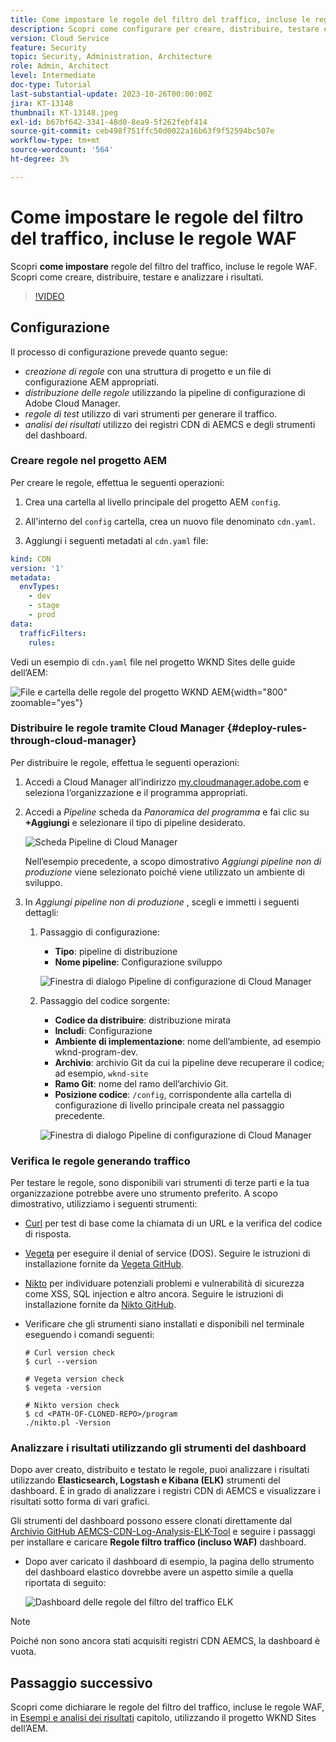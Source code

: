 ```yaml
---
title: Come impostare le regole del filtro del traffico, incluse le regole WAF
description: Scopri come configurare per creare, distribuire, testare e analizzare i risultati delle regole del filtro del traffico, incluse le regole WAF.
version: Cloud Service
feature: Security
topic: Security, Administration, Architecture
role: Admin, Architect
level: Intermediate
doc-type: Tutorial
last-substantial-update: 2023-10-26T00:00:00Z
jira: KT-13148
thumbnail: KT-13148.jpeg
exl-id: b67bf642-3341-48d0-8ea9-5f262febf414
source-git-commit: ceb498f751ffc50d0022a16b63f9f52594bc507e
workflow-type: tm+mt
source-wordcount: '564'
ht-degree: 3%

---
```


# Come impostare le regole del filtro del traffico, incluse le regole WAF

Scopri **come impostare** regole del filtro del traffico, incluse le regole WAF. Scopri come creare, distribuire, testare e analizzare i risultati.

>[!VIDEO](https://video.tv.adobe.com/v/3425407?quality=12&learn=on)

## Configurazione

Il processo di configurazione prevede quanto segue:

- _creazione di regole_ con una struttura di progetto e un file di configurazione AEM appropriati.
- _distribuzione delle regole_ utilizzando la pipeline di configurazione di Adobe Cloud Manager.
- _regole di test_ utilizzo di vari strumenti per generare il traffico.
- _analisi dei risultati_ utilizzo dei registri CDN di AEMCS e degli strumenti del dashboard.

### Creare regole nel progetto AEM

Per creare le regole, effettua le seguenti operazioni:

1. Crea una cartella al livello principale del progetto AEM `config`.

1. All&#39;interno del `config` cartella, crea un nuovo file denominato `cdn.yaml`.

1. Aggiungi i seguenti metadati al `cdn.yaml` file:

```yaml
kind: CDN
version: '1'
metadata:
  envTypes:
    - dev
    - stage
    - prod
data:
  trafficFilters:
    rules:
```

Vedi un esempio di `cdn.yaml` file nel progetto WKND Sites delle guide dell’AEM:

![File e cartella delle regole del progetto WKND AEM](./assets/wknd-rules-file-and-folder.png){width="800" zoomable="yes"}

### Distribuire le regole tramite Cloud Manager {#deploy-rules-through-cloud-manager}

Per distribuire le regole, effettua le seguenti operazioni:

1. Accedi a Cloud Manager all’indirizzo [my.cloudmanager.adobe.com](https://my.cloudmanager.adobe.com/) e seleziona l’organizzazione e il programma appropriati.

1. Accedi a _Pipeline_ scheda da _Panoramica del programma_ e fai clic su **+Aggiungi** e selezionare il tipo di pipeline desiderato.

   ![Scheda Pipeline di Cloud Manager](./assets/cloud-manager-pipelines-card.png)

   Nell’esempio precedente, a scopo dimostrativo _Aggiungi pipeline non di produzione_ viene selezionato poiché viene utilizzato un ambiente di sviluppo.

1. In _Aggiungi pipeline non di produzione_ , scegli e immetti i seguenti dettagli:

   1. Passaggio di configurazione:

      - **Tipo**: pipeline di distribuzione
      - **Nome pipeline**: Configurazione sviluppo

      ![Finestra di dialogo Pipeline di configurazione di Cloud Manager](./assets/cloud-manager-config-pipeline-step1-dialog.png)

   2. Passaggio del codice sorgente:

      - **Codice da distribuire**: distribuzione mirata
      - **Includi**: Configurazione
      - **Ambiente di implementazione**: nome dell’ambiente, ad esempio wknd-program-dev.
      - **Archivio**: archivio Git da cui la pipeline deve recuperare il codice; ad esempio, `wknd-site`
      - **Ramo Git**: nome del ramo dell’archivio Git.
      - **Posizione codice**: `/config`, corrispondente alla cartella di configurazione di livello principale creata nel passaggio precedente.

      ![Finestra di dialogo Pipeline di configurazione di Cloud Manager](./assets/cloud-manager-config-pipeline-step2-dialog.png)

### Verifica le regole generando traffico

Per testare le regole, sono disponibili vari strumenti di terze parti e la tua organizzazione potrebbe avere uno strumento preferito. A scopo dimostrativo, utilizziamo i seguenti strumenti:

- [Curl](https://curl.se/) per test di base come la chiamata di un URL e la verifica del codice di risposta.

- [Vegeta](https://github.com/tsenart/vegeta) per eseguire il denial of service (DOS). Seguire le istruzioni di installazione fornite da [Vegeta GitHub](https://github.com/tsenart/vegeta#install).

- [Nikto](https://github.com/sullo/nikto/wiki) per individuare potenziali problemi e vulnerabilità di sicurezza come XSS, SQL injection e altro ancora. Seguire le istruzioni di installazione fornite da [Nikto GitHub](https://github.com/sullo/nikto).

- Verificare che gli strumenti siano installati e disponibili nel terminale eseguendo i comandi seguenti:

  ```shell
  # Curl version check
  $ curl --version
  
  # Vegeta version check
  $ vegeta -version
  
  # Nikto version check
  $ cd <PATH-OF-CLONED-REPO>/program
  ./nikto.pl -Version
  ```

### Analizzare i risultati utilizzando gli strumenti del dashboard

Dopo aver creato, distribuito e testato le regole, puoi analizzare i risultati utilizzando **Elasticsearch, Logstash e Kibana (ELK)** strumenti del dashboard. È in grado di analizzare i registri CDN di AEMCS e visualizzare i risultati sotto forma di vari grafici.

Gli strumenti del dashboard possono essere clonati direttamente dal [Archivio GitHub AEMCS-CDN-Log-Analysis-ELK-Tool](https://github.com/adobe/AEMCS-CDN-Log-Analysis-ELK-Tool) e seguire i passaggi per installare e caricare **Regole filtro traffico (incluso WAF)** dashboard.

- Dopo aver caricato il dashboard di esempio, la pagina dello strumento del dashboard elastico dovrebbe avere un aspetto simile a quella riportata di seguito:

  ![Dashboard delle regole del filtro del traffico ELK](./assets/elk-dashboard.png)

>[!NOTE]
>
>    Poiché non sono ancora stati acquisiti registri CDN AEMCS, la dashboard è vuota.


## Passaggio successivo

Scopri come dichiarare le regole del filtro del traffico, incluse le regole WAF, in [Esempi e analisi dei risultati](./examples-and-analysis.md) capitolo, utilizzando il progetto WKND Sites dell’AEM.
